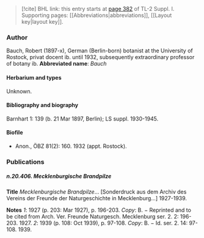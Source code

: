> [!cite] BHL link: this entry starts at [page 382](https://www.biodiversitylibrary.org/page/33265109) of TL-2 Suppl. I.
> Supporting pages: [[Abbreviations|abbreviations]], [[Layout key|layout key]].

### Author

Bauch, Robert (1897-x), German (Berlin-born) botanist at the University of Rostock, privat docent ib. until 1932, subsequently extraordinary professor of botany ib. 
**Abbreviated name**: *Bauch*

#### Herbarium and types

Unknown.

#### Bibliography and biography

Barnhart 1: 139 (b. 21 Mar 1897, Berlin); LS suppl. 1930-1945.

#### Biofile

- Anon., ÖBZ 81(2): 160. 1932 (appt. Rostock).

### Publications

##### n.20.406. Mecklenburgische Brandpilze

**Title**
*Mecklenburgische Brandpilze*... \[Sonderdruck aus dem Archiv des Vereins der Freunde der Naturgeschichte in Mecklenburg...\] 1927-1939.

**Notes**
*1*: 1927 (p. 203: Mar 1927), p. 196-203. *Copy*: B. − Reprinted and to be cited from Arch. Ver. Freunde Naturgesch. Mecklenburg ser. 2. 2: 196-203. 1927.
*2*: 1939 (p. 108: Oct 1939), p. 97-108. *Copy*: B. − Id. ser. 2. 14: 97-108. 1939.

